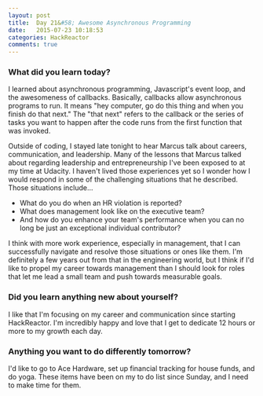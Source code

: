 ```yaml
---
layout: post
title:  Day 21&#58; Awesome Asynchronous Programming
date:   2015-07-23 10:18:53
categories: HackReactor
comments: true
---
```



### What did you learn today?

I learned about asynchronous programming, Javascript's event loop, and the awesomeness of callbacks. Basically, callbacks allow asynchronous programs to run. It means "hey computer, go do this thing and when you finish do that next." The "that next" refers to the callback or the series of tasks you want to happen after the code runs from the first function that was invoked.

Outside of coding, I stayed late tonight to hear Marcus talk about careers, communication, and leadership. Many of the lessons that Marcus talked about regarding leadership and entrepreneurship I've been exposed to at my time at Udacity. I haven't lived those experiences yet so I wonder how I would respond in some of the challenging situations that he described. Those situations include...

- What do you do when an HR violation is reported?
- What does management look like on the executive team?
- And how do you enhance your team's performance when you can no long be just an exceptional individual contributor?

I think with more work experience, especially in management, that I can successfully navigate and resolve those situations or ones like them. I'm definitely a few years out from that in the engineering world, but I think if I'd like to propel my career towards management than I should look for roles that let me lead a small team and push towards measurable goals.

### Did you learn anything new about yourself?

I like that I'm focusing on my career and communication since starting HackReactor. I'm incredibly happy and love that I get to dedicate 12 hours or more to my growth each day.


### Anything you want to do differently tomorrow?

I'd like to go to Ace Hardware, set up financial tracking for house funds, and do yoga. These items have been on my to do list since Sunday, and I need to make time for them.